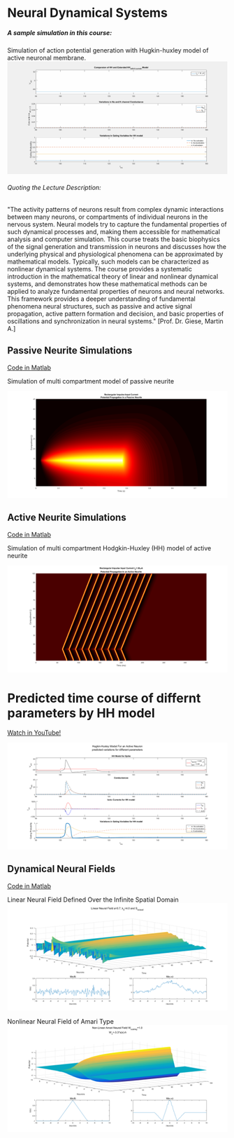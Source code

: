 # Neural Dynamical Systems
##### A sample simulation in this course: 
Simulation of action potential generation with Hugkin-huxley model of active neuronal membrane.
![alt tag](images/HH_gatings.gif)

###### Quoting the Lecture Description:
"The activity patterns of neurons result from complex dynamic interactions between many neurons, or compartments of individual neurons in the nervous system. Neural models try to capture the fundamental properties of such dynamical processes and, making them accessible for mathematical analysis and computer simulation. This course treats the basic biophysics of the signal generation and transmission in neurons and discusses how the underlying physical and physiological phenomena can be approximated by mathematical models. Typically, such models can be characterized as nonlinear dynamical systems. The course provides a systematic introduction in the mathematical theory of linear and nonlinear dynamical systems, and demonstrates how these mathematical methods can be applied to analyze fundamental properties of neurons and neural networks. This framework provides a deeper understanding of fundamental phenomena neural structures, such as passive and active signal propagation, active pattern formation and decision, and basic properties of oscillations and synchronization in neural systems." [Prof. Dr. Giese, Martin A.]

## Passive Neurite Simulations 
[Code in Matlab](MultiPassiveNeurite.m)

Simulation of multi compartment model of passive neurite
<!-- ![alt tag](http://neuronaldynamics.epfl.ch/online/x82.png) -->

![alt tag](images/MultiPassiveNeurite.png)


## Active Neurite Simulations
[Code in Matlab](MultiActiveNeurite.m)

Simulation of multi compartment Hodgkin-Huxley (HH) model of active neurite

![alt tag](images/MultiActiveNeurite.png)

# Predicted time course of differnt parameters by HH model 
[Watch in YouTube!](https://www.youtube.com/watch?v=TYqxIPV0ua0)

![alt tag](images/HHModel.png)


## Dynamical Neural Fields
[Code in Matlab](ND09NeuralFeilds.m)

Linear Neural Field Defined Over the Infinite Spatial Domain
![alt tag](images/LNF.png)

Nonlinear Neural Field of Amari Type
![alt tag](images/NNF.png)
